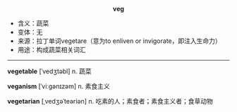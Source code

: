 
**<center>veg</center>**

- <span class="definition">含义：蔬菜</span>
- <span class="definition">变体：无</span>
- <span class="definition">来源：拉丁单词vegetare（意为to enliven or invigorate，即注入生命力）</span>
- <span class="definition">用途：构成蔬菜相关词汇</span>

---

<span class="vocabulary">**vegetable**</span> [ˈvedʒtəbl] n. 蔬菜

<span class="vocabulary">**veganism**</span> [ˈviːɡənɪzəm] n. 素食主义

<span class="vocabulary">**vegetarian**</span> [ˌvedʒəˈteəriən] n. 吃素的人；素食者；素食主义者；食草动物
